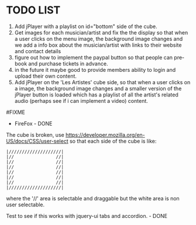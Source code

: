 # TODO LIST

1. Add jPlayer with a playlist on id="bottom" side of the cube.
2. Get images for each musician/artist and fix the the display so that when a user clicks on the menu image, the background image changes and we add a info box about the musician/artist with links to their website and contact details
3. figure out how to implement the paypal button so that people can pre-book and purchase tickets in advance.
4. in the future it maybe good to provide members ability to login and upload their own content.
5. Add jPlayer on the 'Les Artistes' cube side, so that when a user clicks on a image, the background image changes and a smaller version of the jPlayer button is loaded which has a playlist of all the artist's related audio (perhaps see if i can implement a video) content. 

#FIXME

* FireFox - DONE

The cube is broken, use https://developer.mozilla.org/en-US/docs/CSS/user-select so that each side of the cube is like:

    |////////////////////|
    |//                //|
    |//                //|
    |//                //|
    |//                //|
    |//                //|
    |//                //|
    |////////////////////|

where the '//' area is selectable and draggable but the white area is non user selectable.

Test to see if this works with jquery-ui tabs and accordion. - DONE

